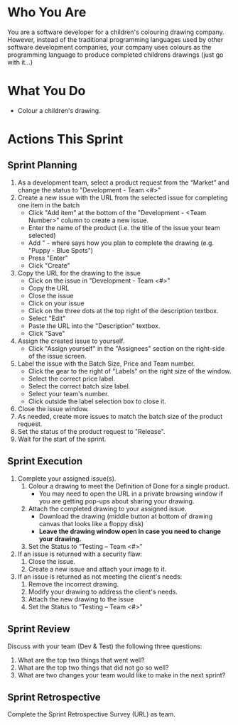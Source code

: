 # Who You Are
You are a software developer for a children's colouring drawing company. However, instead of the traditional programming languages used by other software development companies, your company uses colours as the programming language to produce completed childrens drawings (just go with it...)

# What You Do
- Colour a children's drawing.

# Actions This Sprint
## Sprint Planning
1. As a development team, select a product request from the “Market” and change the status to "Development - Team <#>"   
1. Create a new issue with the URL from the selected issue for completing one item in the batch
   - Click "Add item" at the bottom of the "Development - \<Team Number>" column to create a new issue.
   - Enter the name of the product (i.e. the title of the issue your team selected)
   - Add " - <Description> where <Description> says how you plan to complete the drawing (e.g. "Puppy - Blue Spots")
   - Press "Enter"
   - Click "Create"
1. Copy the URL for the drawing to the issue
   - Click on the issue in "Development - Team <#>"
   - Copy the URL
   - Close the issue
   - Click on your issue
   - Click on the three dots at the top right of the description textbox.
   - Select "Edit"
   - Paste the URL into the "Description" textbox.
   - Click "Save"
1. Assign the created issue to yourself.   
   - Click "Assign yourself" in the "Assignees" section on the right-side of the issue screen.
1. Label the issue with the Batch Size, Price and Team number.
   - Click the gear to the right of "Labels" on the right size of the window.
   - Select the correct price label.
   - Select the correct batch size label.
   - Select your team's number.
   - Click outside the label selection box to close it.
1. Close the issue window.
2. As needed, create more issues to match the batch size of the product request.
3. Set the status of the product request to "Release".
1. Wait for the start of the sprint.

## Sprint Execution
1. Complete your assigned issue(s).
    1. Colour a drawing to meet the Definition of Done for a single product.
       - You may need to open the URL in a private browsing window if you are getting pop-ups about sharing your drawing.
    1. Attach the completed drawing to your assigned issue.
       - Download the drawing (middle button at bottom of drawing canvas that looks like a floppy disk)
       - **Leave the drawing window open in case you need to change your drawing.**
    1. Set the Status to “Testing – Team <#>”
1. If an issue is returned with a security flaw:
    1. Close the issue.
    1. Create a new issue and attach your image to it.
1. If an issue is returned as not meeting the client's needs:
    1. Remove the incorrect drawing.
    1. Modify your drawing to address the client's needs.
    2. Attach the new drawing to the issue
    3. Set the Status to “Testing – Team <#>”

## Sprint Review
Discuss with your team (Dev & Test) the following three questions:
1. What are the top two things that went well?
1. What are the top two things that did not go so well?
1. What are two changes your team would like to make in the next sprint?

## Sprint Retrospective
Complete the Sprint Retrospective Survey (URL) as team.

